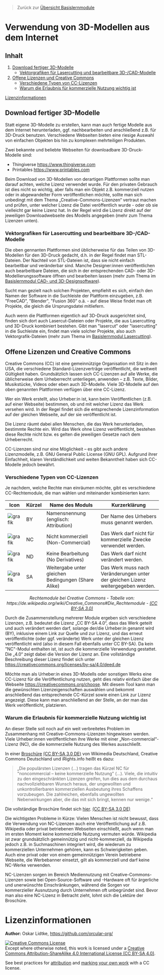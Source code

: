 > Zurück zur [Übersicht Basislernmodule](../../README.md)

# Verwendung von 3D-Modellen aus dem Internet

## Inhalt

1. [Download fertiger 3D-Modelle](#download-fertiger-3d-modelle)
   - [Vektorgrafiken für Lasercutting und bearbeitbare 3D-/CAD-Modelle](#vektorgrafiken-f%C3%BCr-lasercutting-und-bearbeitbare-3d-cad-modelle)
2. [Offene Lizenzen und Creative Commons](#offene-lizenzen-und-creative-commons)
   - [Verschiedene Typen von CC-Lizenzen](#verschiedene-typen-von-cc-lizenzen)
   - [Warum die Erlaubnis für kommerzielle Nutzung wichtig ist](#warum-die-erlaubnis-f%C3%BCr-kommerzielle-nutzung-wichtig-ist)

[Lizenzinformationen](#lizenzinformationen)

## Download fertiger 3D-Modelle

Statt eigene 3D-Modelle zu erstellen, kann man auch fertige Modelle aus dem Internet herunterladen, ggf. nachbearbeiten und anschließend z.B. für 3D-Druck benutzen. Verschiedene Webseiten bieten eine riesige Auswahl von einfachen Objekten bis hin zu komplexen mehrteiligen Produkten.

Zwei bekannte und beliebte Webseiten für downloadbare 3D-Druck-Modelle sind:
- Thingiverse https://www.thingiverse.com
- Printables https://www.printables.com

Beim Download von 3D-Modellen von derartigen Plattformen sollte man darauf achten, welche Lizenz verwendet wurde. Für den privaten Gebrauch ist dies nicht so wichtig, aber falls man ein Objekt z.B. kommerziell nutzen oder in abgewandelter Form veröffentlichen möchte, sollte man sich unbedingt mit dem Thema „Creative-Commons-Lizenzen“ vertraut machen und prüfen, unter welcher Lizenz die Datei veröffentlich wurde - oder ob sie vielleicht gar keine Lizenz hat. In der Regel wird die Lizenz direkt auf der jeweiligen Downloadwebseite des Modells angegeben (mehr zum Thema Lizenzen unten).

### Vektorgrafiken für Lasercutting und bearbeitbare 3D-/CAD-Modelle

Die oben gennanten Plattformen sind üblicherweise für das Teilen von 3D-Modellen für den 3D-Druck gedacht, d.h. in der Regel findet man STL-Dateien. Der Nachteil von STL-Dateien ist, dass sie nicht einfach bearbeitbar und veränderbar sind. Manche Designer:innen veröffentlichen auch bearbeitbare Dateien, die sich in der entsprechenden CAD- oder 3D-Modellierungssoftware öffnen und bearbeiten lassen (mehr zum Thema im [Basislernmodul CAD- und 3D-Designsoftware](../1.1%203D-Design/3D-Design.md)).

Sucht man gezielt nach solchen Projekten, empfiehlt es sich, einfach den Namen der Software in die Suchleiste der Plattform einzugeben, z.B. "FreeCAD", "Blender", "Fusion 360" o.ä. - auf diese Weise findet man oft Projekte, die gleich die Ursprungsdatei mitliefern.

Auch wenn die Plattformen eigentlich auf 3D-Druck ausgerichtet sind, finden sich dort auch Lasercut-Dateien oder Projekte, die aus Lasercutting und 3D-Druck kombiniert bestehen. Gibt man "lasercut" oder "lasercutting" in die Suchleiste ein, findet man viele solcher Projekte, also auch Vektorgrafik-Dateien (mehr zum Thema im [Basislernmodul Lasercutting](../2.2%20Lasercutting/Lasercutting.md)).

## Offene Lizenzen und Creative Commons

Creative Commons (CC) ist eine gemeinnützige Organisation mit Sitz in den USA, die verschiedene Standard-Lizenzverträge veröffentlicht, die weltweit Gültigkeit haben. Grundsätzlich lassen sich CC-Lizenzen auf alle Werke, die üblicherweise dem Urheberrecht unterliegen, anwenden – z.B. Texte, Bilder, Musikstücke, Videos oder eben auch 3D-Modelle. Viele 3D-Modelle auf den oben genannten Plattformen verfügen über eine CC-Lizenz.

Wer ein Werk erstellt, also Urheber:in ist, kann beim Veröffentlichen (z.B. auf einer Webseite) bestimmen, ob und mit welcher Lizenz das Werk versehen wird. In der Regel findet sich die entsprechende Lizenzinformation auf der gleichen Webseite, auf der sie veröffentlicht ist.

Die Lizenz räumt dabei allen Menschen, die das Werk herunterladen, bestimmte Rechte ein. Wird das Werk ohne Lizenz veröffentlicht, bestehen diese Rechte nicht bzw. es gelten die jeweiligen Gesetze nach dem Urheberrecht.

CC-Lizenzen sind nur eine Möglichkeit – es gibt auch andere Lizenzmodelle, z.B. GNU General Public License (GNU GPL). Aufgrund ihrer Einfachheit, klaren Verständlichkeit und weiten Bekanntheit haben sich CC-Modelle jedoch bewährt.

### Verschiedene Typen von CC-Lizenzen

Je nachdem, welche Rechte man einräumen möchte, gibt es verschiedene CC-Rechtemodule, die man wählen und miteinander kombinierten kann:

| Icon | Kürzel | Name des Moduls | Kurzerklärung |
| - | - | - | - | 
| ![grafik](https://user-images.githubusercontent.com/123781559/230212615-f0b3ad27-7d9d-4357-8f32-0e1271283adc.png) | BY | Namensnennung (englisch: Attribution) | Der Name des Urhebers muss genannt werden. |
| ![grafik](https://user-images.githubusercontent.com/123781559/230212445-145da283-a17d-4477-a13e-1e97dddce196.png) | NC | Nicht kommerziell (Non-Commercial) | Das Werk darf nicht für kommerzielle Zwecke verwendet werden. |
| ![grafik](https://user-images.githubusercontent.com/123781559/230212738-d262c0dd-6128-42a6-ba9b-cb8b340e49e8.png) | ND | Keine Bearbeitung (No Derivatives) | Das Werk darf nicht verändert werden. |
| ![grafik](https://user-images.githubusercontent.com/123781559/230212948-7e388c5f-6524-4d21-89db-a1a8bc15f52c.png) | SA | Weitergabe unter gleichen Bedingungen (Share Alike) | Das Werk muss nach Veränderungen unter der gleichen Lizenz weitergegeben werden. |

<p align="center"> <i> Rechtemodule bei Creative Commons - Tabelle von: https://de.wikipedia.org/wiki/Creative_Commons#Die_Rechtemodule - <a href="https://creativecommons.org/licenses/by-sa/3.0/">(CC BY-SA 3.0)</a> </i> </p>


Durch die Zusammenstellung mehrerer Module ergeben sich verschiedene Lizenzen, z.B. bedeutet die Lizenz „CC BY-SA 4.0“, dass das Werk geteilt und auch verändert werden darf, solange der/die Urheber:in genannt wird (BY), inklusive einem Link zur Quelle und zur Lizenz, und das erneut veröffentlichte (oder ggf. veränderte) Werk unter der gleichen Lizenz veröffentlicht wird (also in diesem Fall ebenfalls unter CC BY-SA). Da kein "NC"-Modul enthalten ist, ist auch die kommerzielle Verwendung gestattet. Die „4.0“ zeigt dabei die Version der Lizenz an. Eine vollständige Beschreibung dieser Lizenz findet sich unter https://creativecommons.org/licenses/by-sa/4.0/deed.de

Möchte man als Urheber:in eines 3D-Modells oder sonstigen Werks eine CC-Lizenz für die Veröffentlichung nutzen, geht dies relativ einfach über die Webseite https://creativecommons.org/choose.
Mit diesem Tool kann man die gewünschten Lizenzeigenschaften auswählen und bekommt anschließend das entsprechende CC-Kürzel sowie einen Link zur Lizenz angezeigt. Diese kann man anschließend an der Stelle, an der man das Werk veröffentlicht, platzieren.

### Warum die Erlaubnis für kommerzielle Nutzung wichtig ist

An dieser Stelle soll noch auf ein weit verbreitetes Problem im Zusammenhang mit Creative-Commons-Lizenzen hingewiesen werden. Viele Urheber:innen veröffentlichen ihre Werke mit einer „Non-commercial“-Lizenz (NC), die die kommerzielle Nutzung des Werkes ausschließt.

In einer [Broschüre](https://upload.wikimedia.org/wikipedia/commons/5/51/Freies_Wissen_dank_Creative-Commons-Lizenzen_Folgen%2C_Risiken_und_Nebenwirkungen_der_Bedingung_nicht-kommerziell_%E2%80%93_NC.pdf) [(CC BY-SA 3.0 DE)](https://creativecommons.org/licenses/by-sa/3.0/de/) von Wikimedia Deutschland, Creative Commons Deutschland und iRights.info heißt es dazu:

> „Die populärsten Lizenzen (...) tragen das Kürzel NC für "noncommercial – keine kommerzielle Nutzung" (...). Viele, die intuitiv zu den eingeschränkten Lizenzen greifen, tun dies aus dem durchaus nachvollziehbaren Wunsch heraus, der ungewollten und unkontrollierbaren kommerziellen Ausbeutung ihres Schaffens vorzubeugen. Die zahlreichen, ebenfalls ungewollten Nebenwirkungen aber, die das mit sich bringt, kennen nur wenige.“

Die vollständige Broschüre findet sich [hier](https://upload.wikimedia.org/wikipedia/commons/5/51/Freies_Wissen_dank_Creative-Commons-Lizenzen_Folgen%2C_Risiken_und_Nebenwirkungen_der_Bedingung_nicht-kommerziell_%E2%80%93_NC.pdf). [(CC BY-SA 3.0 DE)](https://creativecommons.org/licenses/by-sa/3.0/de/)

Die wichtigsten Probleme in Kürze: Vielen Menschen ist nicht bewusst, dass die Verwendung von NC-Lizenzen auch eine Veröffentlichung auf z.B. Wikipedia oder privat betriebenen Webseiten einschließt, auch wenn man im ersten Moment keine kommerzielle Nutzung vermuten würde. Wikipedia ist zwar grundsätzlich gemeinnützig und nicht-kommerziell, da Wikipedia jedoch z.B. in Suchmaschinen integriert wird, die wiederum zu kommerziellen Unternehmen gehören, kann es Schwierigkeiten geben. Auch eine privat oder von einem gemeinnützigen Verein betriebene Webseite, die Werbebanner einsetzt, gilt als kommerziell und darf keine NC-Werke verwenden.

NC-Lizenzen sorgen im Bereich Mediennutzung mit Creative-Commons-Lizenzen sowie bei Open-Source-Software und -Hardware oft für ärgerliche und unerwünschte Einschränkungen, während die Sorgen vor kommerzieller Ausnutzung durch Unternehmen oft unbegründet sind. Bevor man also eine NC-Lizenz in Betracht zieht, lohnt sich die Lektüre der Broschüre.

# Lizenzinformationen

**Author:** Oskar Lidtke, https://github.com/orcular-org/

<a rel="license" href="http://creativecommons.org/licenses/by-sa/4.0/"><img alt="Creative Commons License" style="border-width:0" src="https://i.creativecommons.org/l/by-sa/4.0/88x31.png" /></a><br />Except where otherwise noted, this work is licensed under a <a rel="license" href="http://creativecommons.org/licenses/by-sa/4.0/">Creative Commons Attribution-ShareAlike 4.0 International License (CC BY-SA 4.0)</a>.

See best practices for [attribution](https://wiki.creativecommons.org/wiki/Best_practices_for_attribution) and [marking your own work](https://wiki.creativecommons.org/wiki/Marking_your_work_with_a_CC_license) with a CC license.
